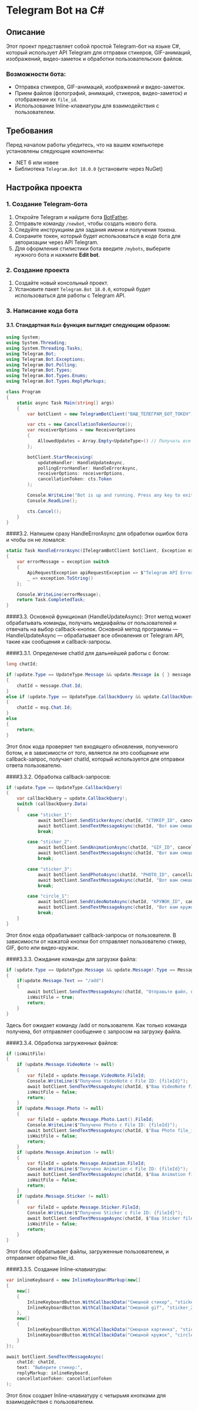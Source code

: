 # Telegram Bot на C#

## Описание

Этот проект представляет собой простой Telegram-бот на языке C#, который использует API Telegram для отправки стикеров, GIF-анимаций, изображений, видео-заметок и обработки пользовательских файлов.

### Возможности бота:
- Отправка стикеров, GIF-анимаций, изображений и видео-заметок.
- Прием файлов (фотографий, анимаций, стикеров, видео-заметок) и отображение их `file_id`.
- Использование Inline-клавиатуры для взаимодействия с пользователем.

## Требования

Перед началом работы убедитесь, что на вашем компьютере установлены следующие компоненты:

- .NET 6 или новее
- Библиотека `Telegram.Bot 18.0.0` (установите через NuGet) 

## Настройка проекта

### 1. Создание Telegram-бота

1. Откройте Telegram и найдите бота [BotFather](https://t.me/BotFather).
2. Отправьте команду `/newbot`, чтобы создать нового бота.
3. Следуйте инструкциям для задания имени и получения токена.
4. Сохраните токен, который будет использоваться в коде бота для авторизации через API Telegram.
5. Для оформления стилистики бота введите `/mybots`, выберите нужного бота и нажмите **Edit bot**.

### 2. Создание проекта
1. Создайте новый консольный проект.
2. Установите пакет `Telegram.Bot 18.0.0`, который будет использоваться для работы с Telegram API.

### 3. Написание кода бота

#### 3.1. Стандартная `Main` функция выглядит следующим образом:

```csharp
using System;
using System.Threading;
using System.Threading.Tasks;
using Telegram.Bot;
using Telegram.Bot.Exceptions;
using Telegram.Bot.Polling;
using Telegram.Bot.Types;
using Telegram.Bot.Types.Enums;
using Telegram.Bot.Types.ReplyMarkups;

class Program
{
    static async Task Main(string[] args)
    {
        var botClient = new TelegramBotClient("ВАШ_ТЕЛЕГРАМ_БОТ_ТОКЕН");

        var cts = new CancellationTokenSource();
        var receiverOptions = new ReceiverOptions
        {
            AllowedUpdates = Array.Empty<UpdateType>() // Получать все типы обновлений
        };

        botClient.StartReceiving(
            updateHandler: HandleUpdateAsync,
            pollingErrorHandler: HandleErrorAsync,
            receiverOptions: receiverOptions,
            cancellationToken: cts.Token
        );

        Console.WriteLine("Bot is up and running. Press any key to exit...");
        Console.ReadLine();

        cts.Cancel();
    }
}
```

####3.2. Напишем сразу HandleErrorAsync для обработки ошибок бота и чтобы он не ломался:
```csharp
static Task HandleErrorAsync(ITelegramBotClient botClient, Exception exception, CancellationToken cancellationToken)
{
    var errorMessage = exception switch
    {
        ApiRequestException apiRequestException => $"Telegram API Error:\n[{apiRequestException.ErrorCode}]\n{apiRequestException.Message}",
        _ => exception.ToString()
    };

    Console.WriteLine(errorMessage);
    return Task.CompletedTask;
}
```

####3.3. Основной функционал (HandleUpdateAsync):
Этот метод может обрабатывать команды, получать медиафайлы от пользователей и отвечать на выбор callback-кнопок. Основной метод программы — HandleUpdateAsync — обрабатывает все обновления от Telegram API, такие как сообщения и callback-запросы.

####3.3.1. Определение chatId для дальнейшей работы с ботом:

```csharp
long chatId;

if (update.Type == UpdateType.Message && update.Message is { } message)
{
    chatId = message.Chat.Id;
}
else if (update.Type == UpdateType.CallbackQuery && update.CallbackQuery.Message is { } msg)
{
    chatId = msg.Chat.Id;
}
else
{
    return;
}
```
Этот блок кода проверяет тип входящего обновления, полученного ботом, и в зависимости от того, является ли это сообщение или callback-запрос, получает chatId, который используется для отправки ответа пользователю.

####3.3.2. Обработка callback-запросов:

```csharp
if (update.Type == UpdateType.CallbackQuery)
{
    var callbackQuery = update.CallbackQuery!;
    switch (callbackQuery.Data)
    {
        case "sticker_1":
            await botClient.SendStickerAsync(chatId, "СТИКЕР_ID", cancellationToken: cancellationToken);
            await botClient.SendTextMessageAsync(chatId, "Вот вам смешной стикер!", cancellationToken: cancellationToken);
            break;

        case "sticker_2":
            await botClient.SendAnimationAsync(chatId, "GIF_ID", cancellationToken: cancellationToken);
            await botClient.SendTextMessageAsync(chatId, "Вот вам смешной GIF!", cancellationToken: cancellationToken);
            break;

        case "sticker_3":
            await botClient.SendPhotoAsync(chatId, "PHOTO_ID", cancellationToken: cancellationToken);
            await botClient.SendTextMessageAsync(chatId, "Вот вам смешное изображение!", cancellationToken: cancellationToken);
            break;

        case "circle_1":
            await botClient.SendVideoNoteAsync(chatId, "КРУЖОК_ID", cancellationToken: cancellationToken);
            await botClient.SendTextMessageAsync(chatId, "Вот вам кружок!", cancellationToken: cancellationToken);
            break;
    }
}
```
Этот блок кода обрабатывает callback-запросы от пользователя. В зависимости от нажатой кнопки бот отправляет пользователю стикер, GIF, фото или видео-кружок.

####3.3.3. Ожидание команды для загрузки файла:
```csharp
if (update.Type == UpdateType.Message && update.Message!.Type == MessageType.Text)
{
    if(update.Message.Text == "/add")
    {
        await botClient.SendTextMessageAsync(chatId, "Отправьте файл, который хотите.", cancellationToken: cancellationToken);
        isWaitFile = true;
        return;
    }
}
```
Здесь бот ожидает команду /add от пользователя. Как только команда получена, бот отправляет сообщение с запросом на загрузку файла.

####3.3.4. Обработка загруженных файлов:
```csharp
if (isWaitFile)
{
    if (update.Message.VideoNote != null)
    {
        var fileId = update.Message.VideoNote.FileId;
        Console.WriteLine($"Получено VideoNote с File ID: {fileId}");
        await botClient.SendTextMessageAsync(chatId, $"Ваш VideoNote file_id: {fileId}", cancellationToken: cancellationToken);
        isWaitFile = false;
        return;
    }
    if (update.Message.Photo != null)
    {
        var fileId = update.Message.Photo.Last().FileId;
        Console.WriteLine($"Получено Photo с File ID: {fileId}");
        await botClient.SendTextMessageAsync(chatId, $"Ваш Photo file_id: {fileId}", cancellationToken: cancellationToken);
        isWaitFile = false;
        return;
    }
    if (update.Message.Animation != null)
    {
        var fileId = update.Message.Animation.FileId;
        Console.WriteLine($"Получено Animation с File ID: {fileId}");
        await botClient.SendTextMessageAsync(chatId, $"Ваш Animation file_id: {fileId}", cancellationToken: cancellationToken);
        isWaitFile = false;
        return;
    }
    if (update.Message.Sticker != null)
    {
        var fileId = update.Message.Sticker.FileId;
        Console.WriteLine($"Получено Sticker с File ID: {fileId}");
        await botClient.SendTextMessageAsync(chatId, $"Ваш Sticker file_id: {fileId}", cancellationToken: cancellationToken);
        isWaitFile = false;
        return;
    }
}
```
Этот блок обрабатывает файлы, загруженные пользователем, и отправляет обратно file_id.

####3.3.5. Создание Inline-клавиатуры:

```csharp
var inlineKeyboard = new InlineKeyboardMarkup(new[]
{
    new[]
    {
        InlineKeyboardButton.WithCallbackData("Смешной стикер", "sticker_1"),
        InlineKeyboardButton.WithCallbackData("Смешной gif", "sticker_2")
    },
    new[]
    {
        InlineKeyboardButton.WithCallbackData("Смешная картинка", "sticker_3"),
        InlineKeyboardButton.WithCallbackData("Смешной кружок", "circle_1")
    }
});

await botClient.SendTextMessageAsync(
    chatId: chatId,
    text: "Выберите стикер:",
    replyMarkup: inlineKeyboard,
    cancellationToken: cancellationToken
);
```
Этот блок создает Inline-клавиатуру с четырьмя кнопками для взаимодействия с пользователем.
